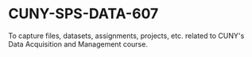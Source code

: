 # CUNY-SPS-DATA-607

To capture files, datasets, assignments, projects, etc. related to CUNY's Data Acquisition and Management course.
